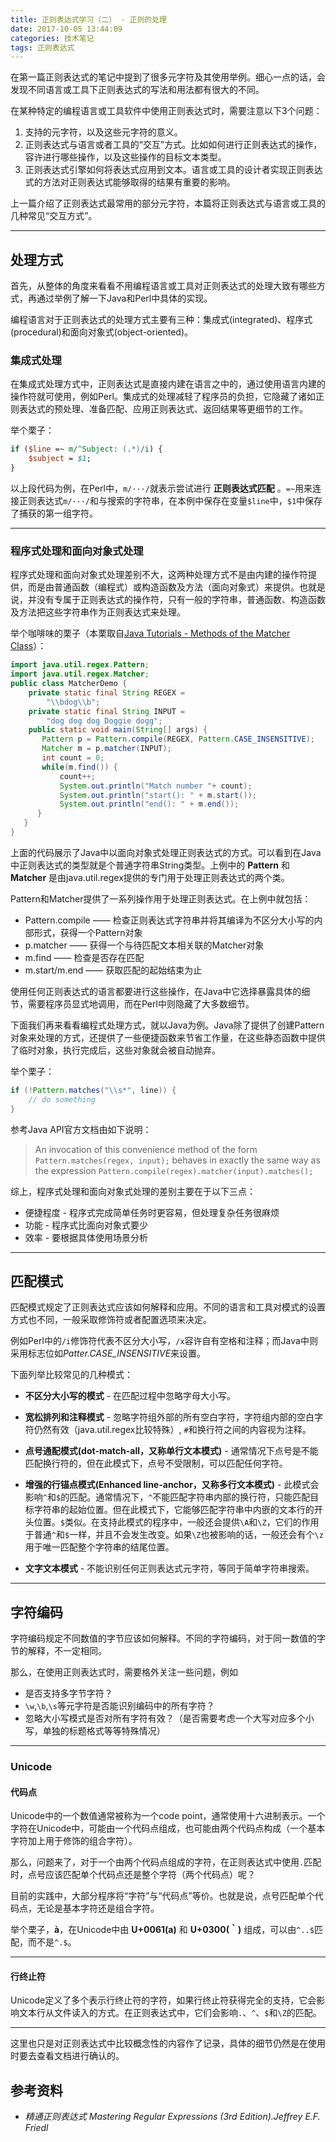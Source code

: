 ```yaml
---
title: 正则表达式学习（二） - 正则的处理
date: 2017-10-05 13:44:09
categories: 技术笔记
tags: 正则表达式
---
```

在第一篇正则表达式的笔记中提到了很多元字符及其使用举例。细心一点的话，会发现不同语言或工具下正则表达式的写法和用法都有很大的不同。

在某种特定的编程语言或工具软件中使用正则表达式时，需要注意以下3个问题：

1. 支持的元字符，以及这些元字符的意义。
2. 正则表达式与语言或者工具的“交互”方式。比如如何进行正则表达式的操作，容许进行哪些操作，以及这些操作的目标文本类型。
3. 正则表达式引擎如何将表达式应用到文本。语言或工具的设计者实现正则表达式的方法对正则表达式能够取得的结果有重要的影响。

上一篇介绍了正则表达式最常用的部分元字符，本篇将正则表达式与语言或工具的几种常见“交互方式”。

<!--more-->
---

## 处理方式
首先，从整体的角度来看看不用编程语言或工具对正则表达式的处理大致有哪些方式，再通过举例了解一下Java和Perl中具体的实现。

编程语言对于正则表达式的处理方式主要有三种：集成式(integrated)、程序式(procedural)和面向对象式(object-oriented)。

### 集成式处理
在集成式处理方式中，正则表达式是直接内建在语言之中的，通过使用语言内建的操作符就可使用，例如Perl。集成式的处理减轻了程序员的负担，它隐藏了诸如正则表达式的预处理、准备匹配、应用正则表达式、返回结果等更细节的工作。

举个栗子：

```perl
if ($line =~ m/^Subject: (.*)/i) {
    $subject = $1;
}
```
以上段代码为例，在Perl中，`m/···/`就表示尝试进行 **正则表达式匹配** 。`=~`用来连接正则表达式`m/···/`和与搜索的字符串，在本例中保存在变量`$line`中，`$1`中保存了捕获的第一组字符。

---

### 程序式处理和面向对象式处理
程序式处理和面向对象式处理差别不大，这两种处理方式不是由内建的操作符提供，而是由普通函数（编程式）或构造函数及方法（面向对象式）来提供。也就是说，并没有专属于正则表达式的操作符，只有一般的字符串，普通函数、构造函数及方法把这些字符串作为正则表达式来处理。

举个咖啡味的栗子（本栗取自[Java Tutorials - Methods of the Matcher Class][1]）：

```java
import java.util.regex.Pattern;
import java.util.regex.Matcher;
public class MatcherDemo {
    private static final String REGEX =
        "\\bdog\\b";
    private static final String INPUT =
        "dog dog dog Doggie dogg";
    public static void main(String[] args) {
       Pattern p = Pattern.compile(REGEX, Pattern.CASE_INSENSITIVE);
       Matcher m = p.matcher(INPUT);
       int count = 0;
       while(m.find()) {
           count++;
           System.out.println("Match number "+ count);
           System.out.println("start(): " + m.start());
           System.out.println("end(): " + m.end());
      }
   }
}

```

上面的代码展示了Java中以面向对象式处理正则表达式的方式。可以看到在Java中正则表达式的类型就是个普通字符串String类型。上例中的 **Pattern** 和 **Matcher** 是由java.util.regex提供的专门用于处理正则表达式的两个类。

Pattern和Matcher提供了一系列操作用于处理正则表达式。在上例中就包括：

* Pattern.compile —— 检查正则表达式字符串并将其编译为不区分大小写的内部形式，获得一个Pattern对象
* p.matcher —— 获得一个与待匹配文本相关联的Matcher对象
* m.find —— 检查是否存在匹配
* m.start/m.end —— 获取匹配的起始结束为止

使用任何正则表达式的语言都要进行这些操作，在Java中它选择暴露具体的细节，需要程序员显式地调用，而在Perl中则隐藏了大多数细节。

下面我们再来看看编程式处理方式，就以Java为例。Java除了提供了创建Pattern对象来处理的方式，还提供了一些便捷函数来节省工作量，在这些静态函数中提供了临时对象，执行完成后，这些对象就会被自动抛弃。

举个栗子：

```java
if (!Pattern.matches("\\s*", line)) {
    // do something
}
```
参考Java API官方文档由如下说明：
> An invocation of this convenience method of the form `Pattern.matches(regex, input);` behaves in exactly the same way as the expression `Pattern.compile(regex).matcher(input).matches();`

综上，程序式处理和面向对象式处理的差别主要在于以下三点：

* 便捷程度 - 程序式完成简单任务时更容易，但处理复杂任务很麻烦
* 功能 - 程序式比面向对象式要少
* 效率 - 要根据具体使用场景分析

---

## 匹配模式
匹配模式规定了正则表达式应该如何解释和应用。不同的语言和工具对模式的设置方式也不同，一般采取修饰符或者配置选项来决定。

例如Perl中的`/i`修饰符代表不区分大小写，`/x`容许自有空格和注释；而Java中则采用标志位如*Patter.CASE_INSENSITIVE*来设置。

下面列举比较常见的几种模式：

* **不区分大小写的模式** - 在匹配过程中忽略字母大小写。

* **宽松排列和注释模式** - 忽略字符组外部的所有空白字符，字符组内部的空白字符仍然有效（java.util.regex比较特殊）, `#`和换行符之间的内容视为注释。

* **点号通配模式(dot-match-all，又称单行文本模式)** - 通常情况下点号是不能匹配换行符的，但在此模式下，点号不受限制，可以匹配任何字符。

* **增强的行锚点模式(Enhanced line-anchor，又称多行文本模式)** - 此模式会影响`^`和`$`的匹配。通常情况下，`^`不能匹配字符串内部的换行符，只能匹配目标字符串的起始位置。但在此模式下，它能够匹配字符串中内嵌的文本行的开头位置。`$`类似。在支持此模式的程序中，一般还会提供`\A`和`\Z`，它们的作用于普通`^`和`$`一样，并且不会发生改变。如果`\Z`也被影响的话，一般还会有个`\z`用于唯一匹配整个字符串的结尾位置。

* **文字文本模式** - 不能识别任何正则表达式元字符，等同于简单字符串搜索。

---

## 字符编码
字符编码规定不同数值的字节应该如何解释。不同的字符编码，对于同一数值的字节的解释，不一定相同。

那么，在使用正则表达式时，需要格外关注一些问题，例如
* 是否支持多字节字符？
* `\w`,`\b`,`\s`等元字符是否能识别编码中的所有字符？
* 忽略大小写模式是否对所有字符有效？（是否需要考虑一个大写对应多个小写，单独的标题格式等等特殊情况）

---

### Unicode
#### 代码点
Unicode中的一个数值通常被称为一个code point，通常使用十六进制表示。一个字符在Unicode中，可能由一个代码点组成，也可能由两个代码点构成（一个基本字符加上用于修饰的组合字符）。

那么，问题来了，对于一个由两个代码点组成的字符，在正则表达式中使用`.`匹配时，点号应该匹配单个代码点还是整个字符（两个代码点）呢？

目前的实践中，大部分程序将“字符”与“代码点”等价。也就是说，点号匹配单个代码点，无论是基本字符还是组合字符。

举个栗子，**à**，在Unicode中由 **U+0061(a)** 和 **U+0300(｀)** 组成，可以由`^..$`匹配，而不是`^.$`。

---

#### 行终止符
Unicode定义了多个表示行终止符的字符，如果行终止符获得完全的支持，它会影响文本行从文件读入的方式。在正则表达式中，它们会影响`.`、`^`、`$`和`\Z`的匹配。

---

这里也只是对正则表达式中比较概念性的内容作了记录，具体的细节仍然是在使用时要去查看文档进行确认的。

## 参考资料
* *精通正则表达式 Mastering Regular Expressions (3rd Edition).Jeffrey E.F. Friedl*


  [1]: https://docs.oracle.com/javase/tutorial/essentàial/regex/matcher.html
